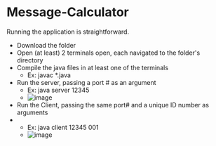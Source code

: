 # Message-Calculator
Running the application is straightforward.
- Download the folder
- Open (at least) 2 terminals open, each navigated to the folder's directory
- Compile the java files in at least one of the terminals
  * Ex: javac *.java
- Run the server, passing a port # as an argument
  * Ex: java server 12345
  * ![image](https://github.com/JS-Nate/Message-Calculator/assets/94251955/b583ae55-19bf-4a27-acf0-445d9a287e29)
- Run the Client, passing the same port# and a unique ID number as arguments
-   * Ex: java client 12345 001
    * ![image](https://github.com/JS-Nate/Message-Calculator/assets/94251955/fcb1daba-e394-420f-9e9e-580a178c2a9c)

